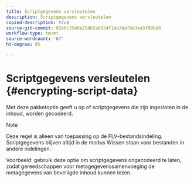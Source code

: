 ```yaml
---
title: Scriptgegevens versleutelen
description: Scriptgegevens versleutelen
copied-description: true
source-git-commit: 02ebc3548a254b2a6554f1ab34afbb3ea5f09bb8
workflow-type: tm+mt
source-wordcount: '67'
ht-degree: 0%

---
```


# Scriptgegevens versleutelen {#encrypting-script-data}

Met deze pakketoptie geeft u op of scriptgegevens die zijn ingesloten in de inhoud, worden gecodeerd.

>[!NOTE]
>
>Deze regel is alleen van toepassing op de FLV-bestandsindeling. Scriptgegevens blijven altijd in de modus Wissen staan voor bestanden in andere indelingen.

Voorbeeld: gebruik deze optie om scriptgegevens ongecodeerd te laten, zodat gereedschappen voor metagegevenssamenvoeging de metagegevens van beveiligde inhoud kunnen lezen.
